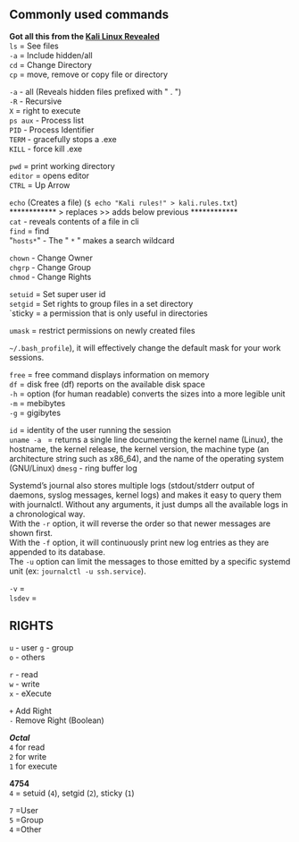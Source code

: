 ## Commonly used commands  

**Got all this from the [Kali Linux Revealed](https://www.kali.org/download-kali-linux-revealed-book/)**    
`ls` = See files  
`-a` = Include hidden/all  
`cd` = Change Directory  
`cp` = move, remove or copy file or directory  

`-a` - all (Reveals hidden files prefixed with " . ")  
`-R` - Recursive  
`X` = right to execute  
`ps aux` - Process list  
`PID` - Process Identifier  
`TERM` - gracefully stops a .exe  
`KILL` - force kill .exe  

`pwd` = print working directory  
`editor` = opens editor  
`CTRL` = Up Arrow  

`echo` (Creates a file) (`$ echo "Kali rules!" > kali.rules.txt`)  
************ > replaces >> adds below previous ************  
`cat` - reveals contents of a file in cli  
`find` = find  
"`hosts*`" - The " `*` " makes a search wildcard  

`chown` - Change Owner  
`chgrp` - Change Group  
`chmod` - Change Rights  

`setuid` = Set super user id  
`setgid` = Set rights to group files in a set directory  
`sticky = a permission that is only useful in directories  

`umask` = restrict permissions on newly created files  

`~/.bash_profile`), it will effectively change the default mask for your
work sessions.  

`free` = free command displays information on memory  
`df` = disk free (df) reports on the available disk space  
`-h` = option (for human readable) converts the sizes into a more legible unit  
`-m` = mebibytes  
`-g` = gigibytes  

`id` = identity of the user running the session  
`uname -a ` = returns a single line documenting the kernel name (Linux), the hostname, the kernel release, the kernel version, the machine type (an architecture string such as x86_64), and the name of the operating system (GNU/Linux)
`dmesg` - ring buffer log  

Systemd’s journal also stores multiple logs (stdout/stderr output of daemons, syslog messages,
kernel logs) and makes it easy to query them with journalctl. Without any arguments, it just
dumps all the available logs in a chronological way.   
With the `-r` option, it will reverse the order so that newer messages are shown first.   
With the `-f` option, it will continuously print new log entries as they are appended to its database.   
The `-u` option can limit the messages to those emitted by a specific systemd unit (ex: `journalctl -u ssh.service`).  

`-v` =   
`lsdev` =    


##  RIGHTS  

`u` - user 
`g` - group  
`o` - others  

`r` - read  
`w` - write  
`x` - eXecute  

`+` Add Right  
`-` Remove Right  (Boolean)  

***Octal***  
`4` for read   
`2` for write  
`1` for execute  

**4754**  
`4` = setuid (`4`), setgid (`2`), sticky (`1`)  

`7` =User  
`5` =Group  
`4` =Other  

